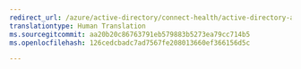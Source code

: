 ```yaml
---
redirect_url: /azure/active-directory/connect-health/active-directory-aadconnect-health-operations
translationtype: Human Translation
ms.sourcegitcommit: aa20b20c86763791eb579883b5273ea79cc714b5
ms.openlocfilehash: 126cedcbadc7ad7567fe208013660ef366156d5c

---
```




<!--HONumber=Feb17_HO3-->


